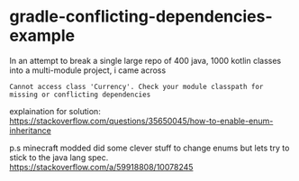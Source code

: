 # gradle-conflicting-dependencies-example

In an attempt to break a single large repo of 400 java, 1000 kotlin classes into a multi-module project, i came across

`Cannot access class 'Currency'. Check your module classpath for missing or conflicting dependencies`

explaination for solution:
https://stackoverflow.com/questions/35650045/how-to-enable-enum-inheritance

p.s minecraft modded did some clever stuff to change enums but lets try to stick to the java lang spec. https://stackoverflow.com/a/59918808/10078245
